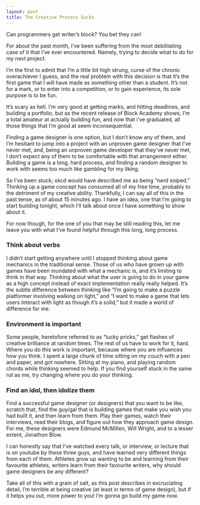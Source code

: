```yaml
---
layout: post
title: The Creative Process Sucks
---
```


Can programmers get writer’s block? You bet they can!

For about the past month, I’ve been suffering from the most debilitating case of it that I’ve ever encountered. Namely, trying to decide what to do for my next project.

I’m the first to admit that I’m a little bit high strung, curse of the chronic overachiever I guess, and the real problem with this decision is that it’s the first game that I will have made as something other than a student. It’s not for a mark, or to enter into a competition, or to gain experience, its sole purpose is to be fun.

It’s scary as hell. I’m very good at getting marks, and hitting deadlines, and building a portfolio, but as the recent release of Block Academy shows, I’m a total amateur at actually building fun, and now that i’ve graduated, all those things that I’m good at seem inconsequential.

Finding a game designer is one option, but I don’t know any of them, and I’m hesitant to jump into a project with an unproven game designer that I’ve never met, and, being an unproven game developer that they’ve never met, I don’t expect any of them to be comfortable with that arrangement either. Building a game is a long, hard process, and finding a random designer to work with seems too much like gambling for my liking.

So I’ve been stuck; xkcd would have described me as being “nerd sniped.” Thinking up a game concept has consumed all of my free time, probably to the detriment of my creative ability. Thankfully, I can say all of this in the past tense, as of about 15 minutes ago. I have an idea, one that I’m going to start building tonight, which I’ll talk about once I have something to show about it.

For now though, for the one of you that may be still reading this, let me leave you with what I’ve found helpful through this long, long process.

### Think about verbs ###

I didn’t start getting anywhere until I stopped thinking about game mechanics in the traditional sense. Those of us who have grown up with games have been inundated with what a mechanic is, and it’s limiting to think in that way. Thinking about what the user is going to do in your game as a high concept instead of exact implementation really really helped. It’s the subtle difference between thinking like “I’m going to make a puzzle platformer involving walking on light,” and “I want to make a game that lets users interact with light as though it’s a solid,” but it made a world of difference for me.

### Environment is important ###

Some people, heretofore referred to as “lucky pricks,” get flashes of creative brilliance at random times. The rest of us have to work for it, hard. Where you do this work is important, because where you are influences how you think. I spent a large chunk of time sitting on my couch with a pen and paper, and got nowhere. Sitting at my piano, and playing random chords while thinking seemed to help. If you find yourself stuck in the same rut as me, try changing where you do your thinking.

### Find an idol, then idolize them ###

Find a successful game designer (or designers) that you want to be like, scratch that, find the guy/gal that is building games that make you wish you had built it, and then learn from them. Play their games, watch their interviews, read their blogs, and figure out how they approach game design. For me, these designers were Edmund McMillen, Will Wright, and to a lesser extent, Jonathon Blow.

I can honestly say that I’ve watched every talk, or interview, or lecture that is on youtube by these three guys, and have learned very different things from each of them. Athletes grow up wanting to be and learning from their favourite athletes, writers learn from their favourite writers, why should game designers be any different?

 

Take all of this with a grain of salt, as this post describes in excruciating detail, I’m terrible at being creative (at least in terms of game design), but if it helps you out, more power to you! I’m gonna go build my game now.